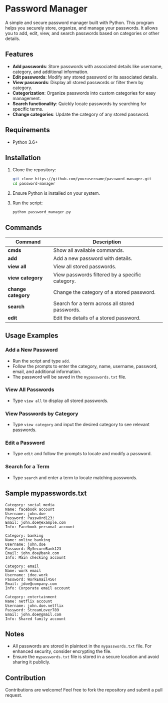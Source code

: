 
# Password Manager

A simple and secure password manager built with Python. This program helps you securely store, organize, and manage your passwords. It allows you to add, edit, view, and search passwords based on categories or other details.

## Features

- **Add passwords**: Store passwords with associated details like username, category, and additional information.
- **Edit passwords**: Modify any stored password or its associated details.
- **View passwords**: Display all stored passwords or filter them by category.
- **Categorization**: Organize passwords into custom categories for easy management.
- **Search functionality**: Quickly locate passwords by searching for specific terms.
- **Change categories**: Update the category of any stored password.

## Requirements

- Python 3.6+

## Installation

1. Clone the repository:

   ```bash
   git clone https://github.com/yourusername/password-manager.git
   cd password-manager
   ```

2. Ensure Python is installed on your system.

3. Run the script:

   ```bash
   python password_manager.py
   ```

## Commands

| Command            | Description                                          |
|---------------------|------------------------------------------------------|
| **cmds**           | Show all available commands.                        |
| **add**            | Add a new password with details.                    |
| **view all**       | View all stored passwords.                          |
| **view category**  | View passwords filtered by a specific category.     |
| **change category**| Change the category of a stored password.           |
| **search**         | Search for a term across all stored passwords.      |
| **edit**           | Edit the details of a stored password.              |

## Usage Examples

### Add a New Password
- Run the script and type `add`.
- Follow the prompts to enter the category, name, username, password, email, and additional information.
- The password will be saved in the `mypasswords.txt` file.

### View All Passwords
- Type `view all` to display all stored passwords.

### View Passwords by Category
- Type `view category` and input the desired category to see relevant passwords.

### Edit a Password
- Type `edit` and follow the prompts to locate and modify a password.

### Search for a Term
- Type `search` and enter a term to locate matching passwords.

## Sample mypasswords.txt

```
Category: social media
Name: facebook account
Username: john.doe
Password: Passw0rd123!
Email: john.doe@example.com
Info: Facebook personal account

Category: banking
Name: online banking
Username: john.doe
Password: MySecureBank123
Email: john.doe@bank.com
Info: Main checking account

Category: email
Name: work email
Username: jdoe.work
Password: WorkEmail456!
Email: jdoe@company.com
Info: Corporate email account

Category: entertainment
Name: netflix account
Username: john.doe.netflix
Password: StreamLover789
Email: john.doe@gmail.com
Info: Shared family account
```

## Notes

- All passwords are stored in plaintext in the `mypasswords.txt` file. For enhanced security, consider encrypting the file.
- Ensure the `mypasswords.txt` file is stored in a secure location and avoid sharing it publicly.

## Contribution

Contributions are welcome! Feel free to fork the repository and submit a pull request.
